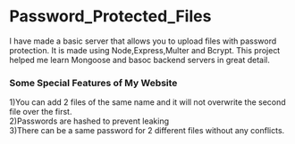 # Password_Protected_Files
I have made a basic server that allows you to upload files with password protection. 
It is made using Node,Express,Multer and Bcrypt. 
This project helped me learn Mongoose and basoc backend servers in great detail.  
### Some Special Features of My Website  

1)You can add 2 files of the same name and it will not overwrite the second file over the first.  
2)Passwords are hashed to prevent leaking  
3)There can be a same password for 2 different files without any conflicts.  
